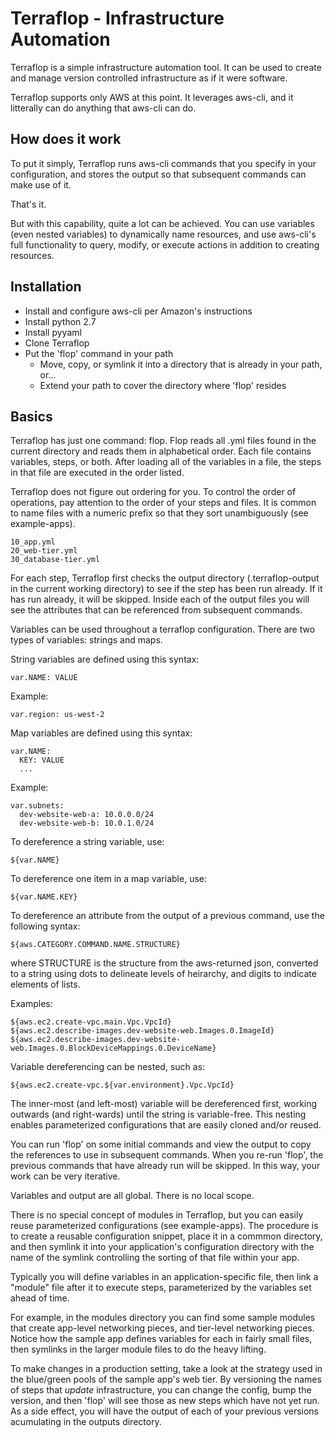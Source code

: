 # Terraflop - Infrastructure Automation

Terraflop is a simple infrastructure automation tool. It can be used
to create and manage version controlled infrastructure as if it were
software.

Terraflop supports only AWS at this point. It leverages aws-cli,
and it litterally can do anything that aws-cli can do.

## How does it work

To put it simply, Terraflop runs aws-cli commands that you specify
in your configuration, and stores the output so that subsequent
commands can make use of it.

That's it.

But with this capability, quite a lot can be achieved. You can
use variables (even nested variables) to dynamically name resources,
and use aws-cli's full functionality to query, modify, or execute actions
in addition to creating resources.

## Installation

- Install and configure aws-cli per Amazon's instructions
- Install python 2.7
- Install pyyaml
- Clone Terraflop
- Put the 'flop' command in your path
   - Move, copy, or symlink it into a directory that is already
     in your path, or...
   - Extend your path to cover the directory where 'flop' resides

## Basics

Terraflop has just one command: flop. Flop reads all .yml files found
in the current directory and reads them in alphabetical order. Each
file contains variables, steps, or both. After loading all of the
variables in a file, the steps in that file are executed in the
order listed.

Terraflop does not figure out ordering for you. To control the
order of operations, pay attention to the order of your steps and
files. It is common to name files with a numeric prefix so that
they sort unambiguously (see example-apps).

    10_app.yml
    20_web-tier.yml
    30_database-tier.yml

For each step, Terraflop first checks the output directory
(.terraflop-output in the current working directory) to see if
the step has been run already. If it has run already, it will be
skipped. Inside each of the output files you will see the attributes
that can be referenced from subsequent commands.

Variables can be used throughout a terraflop configuration. There
are two types of variables: strings and maps.

String variables are defined using this syntax:

    var.NAME: VALUE

Example:

    var.region: us-west-2

Map variables are defined using this syntax:

    var.NAME:
      KEY: VALUE
      ...

Example:

    var.subnets:
      dev-website-web-a: 10.0.0.0/24
      dev-website-web-b: 10.0.1.0/24

To dereference a string variable, use:

    ${var.NAME}

To dereference one item in a map variable, use:

    ${var.NAME.KEY}

To dereference an attribute from the output of a previous command,
use the following syntax:

    ${aws.CATEGORY.COMMAND.NAME.STRUCTURE}

where STRUCTURE is the structure from the aws-returned json, converted
to a string using dots to delineate levels of heirarchy, and digits
to indicate elements of lists.

Examples:

    ${aws.ec2.create-vpc.main.Vpc.VpcId}
    ${aws.ec2.describe-images.dev-website-web.Images.0.ImageId}
    ${aws.ec2.describe-images.dev-website-web.Images.0.BlockDeviceMappings.0.DeviceName}

Variable dereferencing can be nested, such as:

    ${aws.ec2.create-vpc.${var.environment}.Vpc.VpcId}

The inner-most (and left-most) variable will be dereferenced first,
working outwards (and right-wards) until the string is variable-free.
This nesting enables parameterized configurations that are easily cloned
and/or reused.

You can run 'flop' on some initial commands and view the output
to copy the references to use in subsequent commands. When you re-run
'flop', the previous commands that have already run will be skipped.
In this way, your work can be very iterative.

Variables and output are all global. There is no local scope.

There is no special concept of modules in Terraflop, but you can easily
reuse parameterized configurations (see example-apps). The procedure is
to create a reusable configuration snippet, place it in a commmon directory,
and then symlink it into your application's configuration directory with
the name of the symlink controlling the sorting of that file within your app.

Typically you will define variables in an application-specific file, then link
a "module" file after it to execute steps, parameterized by the variables set
ahead of time.

For example, in the modules directory you can find some sample modules that
create app-level networking pieces, and tier-level networking pieces. Notice
how the sample app defines variables for each in fairly small files, then
symlinks in the larger module files to do the heavy lifting.

To make changes in a production setting, take a look at the strategy
used in the blue/green pools of the sample app's web tier. By versioning
the names of steps that _update_ infrastructure, you can change the config,
bump the version, and then 'flop' will see those as new steps which have
not yet run. As a side effect, you will have the output of each of your
previous versions acumulating in the outputs directory.
